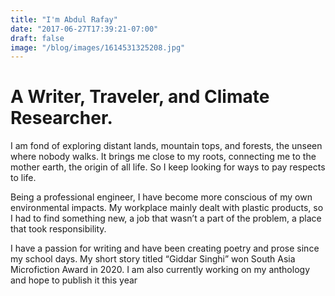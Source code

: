 ```yaml
---
title: "I'm Abdul Rafay"
date: "2017-06-27T17:39:21-07:00"
draft: false
image: "/blog/images/1614531325208.jpg"
---
```


# A Writer, Traveler, and Climate Researcher.

I am fond of exploring distant lands, mountain tops, and forests, the unseen where nobody walks. It brings me close to my roots, connecting me to the mother earth, the origin of all life. So I keep looking for ways to pay respects to life.

Being a professional engineer, I have become more conscious of my own environmental impacts. My workplace mainly dealt with plastic products, so I had to find something new, a job that wasn’t a part of the problem, a place that took responsibility. 

I have a passion for writing and have been creating poetry and prose since my school days.  My short story titled “Giddar Singhi” won South Asia Microfiction Award in 2020. I am also currently working on my anthology and hope to publish it this year